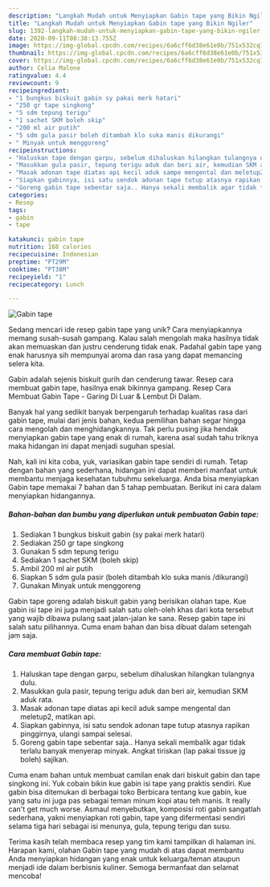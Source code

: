 ```yaml
---
description: "Langkah Mudah untuk Menyiapkan Gabin tape yang Bikin Ngiler"
title: "Langkah Mudah untuk Menyiapkan Gabin tape yang Bikin Ngiler"
slug: 1392-langkah-mudah-untuk-menyiapkan-gabin-tape-yang-bikin-ngiler
date: 2020-09-11T08:38:13.755Z
image: https://img-global.cpcdn.com/recipes/6a6cff6d38e61e0b/751x532cq70/gabin-tape-foto-resep-utama.jpg
thumbnail: https://img-global.cpcdn.com/recipes/6a6cff6d38e61e0b/751x532cq70/gabin-tape-foto-resep-utama.jpg
cover: https://img-global.cpcdn.com/recipes/6a6cff6d38e61e0b/751x532cq70/gabin-tape-foto-resep-utama.jpg
author: Celia Malone
ratingvalue: 4.4
reviewcount: 9
recipeingredient:
- "1 bungkus biskuit gabin sy pakai merk hatari"
- "250 gr tape singkong"
- "5 sdm tepung terigu"
- "1 sachet SKM boleh skip"
- "200 ml air putih"
- "5 sdm gula pasir boleh ditambah klo suka manis dikurangi"
- " Minyak untuk menggoreng"
recipeinstructions:
- "Haluskan tape dengan garpu, sebelum dihaluskan hilangkan tulangnya dulu."
- "Masukkan gula pasir, tepung terigu aduk dan beri air, kemudian SKM aduk rata."
- "Masak adonan tape diatas api kecil aduk sampe mengental dan meletup2, matikan api."
- "Siapkan gabinnya, isi satu sendok adonan tape tutup atasnya rapikan pinggirnya, ulangi sampai selesai."
- "Goreng gabin tape sebentar saja.. Hanya sekali membalik agar tidak terlalu banyak menyerap minyak. Angkat tiriskan (lap pakai tissue jg boleh) sajikan."
categories:
- Resep
tags:
- gabin
- tape

katakunci: gabin tape 
nutrition: 168 calories
recipecuisine: Indonesian
preptime: "PT29M"
cooktime: "PT38M"
recipeyield: "1"
recipecategory: Lunch

---
```



![Gabin tape](https://img-global.cpcdn.com/recipes/6a6cff6d38e61e0b/751x532cq70/gabin-tape-foto-resep-utama.jpg)

Sedang mencari ide resep gabin tape yang unik? Cara menyiapkannya memang susah-susah gampang. Kalau salah mengolah maka hasilnya tidak akan memuaskan dan justru cenderung tidak enak. Padahal gabin tape yang enak harusnya sih mempunyai aroma dan rasa yang dapat memancing selera kita.

Gabin adalah sejenis biskuit gurih dan cenderung tawar. Resep cara membuat gabin tape, hasilnya enak bikinnya gampang. Resep Cara Membuat Gabin Tape - Garing Di Luar &amp; Lembut Di Dalam.

Banyak hal yang sedikit banyak berpengaruh terhadap kualitas rasa dari gabin tape, mulai dari jenis bahan, kedua pemilihan bahan segar hingga cara mengolah dan menghidangkannya. Tak perlu pusing jika hendak menyiapkan gabin tape yang enak di rumah, karena asal sudah tahu triknya maka hidangan ini dapat menjadi suguhan spesial.


Nah, kali ini kita coba, yuk, variasikan gabin tape sendiri di rumah. Tetap dengan bahan yang sederhana, hidangan ini dapat memberi manfaat untuk membantu menjaga kesehatan tubuhmu sekeluarga. Anda bisa menyiapkan Gabin tape memakai 7 bahan dan 5 tahap pembuatan. Berikut ini cara dalam menyiapkan hidangannya.

<!--inarticleads1-->

##### Bahan-bahan dan bumbu yang diperlukan untuk pembuatan Gabin tape:

1. Sediakan 1 bungkus biskuit gabin (sy pakai merk hatari)
1. Sediakan 250 gr tape singkong
1. Gunakan 5 sdm tepung terigu
1. Sediakan 1 sachet SKM (boleh skip)
1. Ambil 200 ml air putih
1. Siapkan 5 sdm gula pasir (boleh ditambah klo suka manis /dikurangi)
1. Gunakan  Minyak untuk menggoreng


Gabin tape goreng adalah biskuit gabin yang berisikan olahan tape. Kue gabin isi tape ini juga menjadi salah satu oleh-oleh khas dari kota tersebut yang wajib dibawa pulang saat jalan-jalan ke sana. Resep gabin tape ini salah satu pilihannya. Cuma enam bahan dan bisa dibuat dalam setengah jam saja. 

<!--inarticleads2-->

##### Cara membuat Gabin tape:

1. Haluskan tape dengan garpu, sebelum dihaluskan hilangkan tulangnya dulu.
1. Masukkan gula pasir, tepung terigu aduk dan beri air, kemudian SKM aduk rata.
1. Masak adonan tape diatas api kecil aduk sampe mengental dan meletup2, matikan api.
1. Siapkan gabinnya, isi satu sendok adonan tape tutup atasnya rapikan pinggirnya, ulangi sampai selesai.
1. Goreng gabin tape sebentar saja.. Hanya sekali membalik agar tidak terlalu banyak menyerap minyak. Angkat tiriskan (lap pakai tissue jg boleh) sajikan.


Cuma enam bahan untuk membuat camilan enak dari biskuit gabin dan tape singkong ini. Yuk cobain bikin kue gabin isi tape yang praktis sendiri. Kue gabin bisa ditemukan di berbagai toko Berbicara tentang kue gabin, kue yang satu ini juga pas sebagai teman minum kopi atau teh manis. It really can&#39;t get much worse. Asmaul menyebutkan, komposisi roti gabin sangatlah sederhana, yakni menyiapkan roti gabin, tape yang difermentasi sendiri selama tiga hari sebagai isi menunya, gula, tepung terigu dan susu. 

Terima kasih telah membaca resep yang tim kami tampilkan di halaman ini. Harapan kami, olahan Gabin tape yang mudah di atas dapat membantu Anda menyiapkan hidangan yang enak untuk keluarga/teman ataupun menjadi ide dalam berbisnis kuliner. Semoga bermanfaat dan selamat mencoba!

